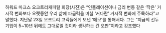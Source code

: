 하워드 마크스 오크트리캐피털 회장(사진)은 “인플레이션이나 금리 변동 같은 ‘작은’ 거시적 변화보다 오랫동안 우리 삶에 파급력을 미칠 ‘커다란’ 거시적 변화에 주목하라”고 말했다. 지난달 23일 오크트리 고객들에게 보낸 ‘메모’를 통해서다.
그는 “지금의 선두 기업이 5~10년 뒤에도 그대로일 것이라 생각하는 건 오판”이라고 강조했다